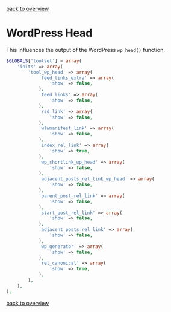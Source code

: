 [back to overview](../README.markdown#initial-functionality)

WordPress Head
===============

This influences the output of the WordPress ````wp_head()```` function.

```php
$GLOBALS['toolset'] = array(
    'inits' => array(
        'tool_wp_head' => array(
            'feed_links_extra' => array(
                'show' => false,
            ),
            'feed_links' => array(
                'show' => false,
            ),
            'rsd_link' => array(
                'show' => false,
            ),
            'wlwmanifest_link' => array(
                'show' => false,
            ),
            'index_rel_link' => array(
                'show' => true,
            ),
            'wp_shortlink_wp_head' => array(
                'show' => false,
            ),
            'adjacent_posts_rel_link_wp_head' => array(
                'show' => false,
            ),
            'parent_post_rel_link' => array(
                'show' => false,
            ),
            'start_post_rel_link' => array(
                'show' => false,
            ),
            'adjacent_posts_rel_link' => array(
                'show' => false,
            ),
            'wp_generator' => array(
                'show' => false,
            ),
            'rel_canonical' => array(
                'show' => true,
            ),
        ),
    ),
);
`````

[back to overview](../README.markdown#initial-functionality)
